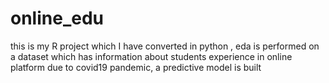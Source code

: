 # online_edu
this is my R project which I have converted in python , eda is performed on a dataset which has information about students experience in online platform due to covid19 pandemic, a predictive model is built 
